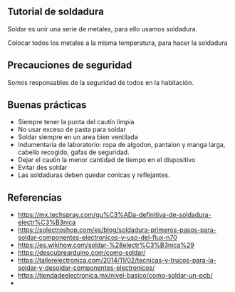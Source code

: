 ## Tutorial de soldadura

Soldar es unir una serie de metales, para ello usamos soldadura. 

Colocar todos los metales a la misma temperatura, para hacer la soldadura

## Precauciones de seguridad

Somos responsables de la seguridad de todos en la habitación.

## Buenas prácticas

- Siempre tener la punta del cautín limpia
- No usar exceso de pasta para soldar
- Soldar siempre en un area bien ventilada
- Indumentaria de laboratorio: ropa de algodon, pantalon y manga larga, cabello recogido, gafas de seguridad.
- Dejar el cautin la menor cantidad de tiempo en el dispositivo
- Evitar des soldar
- Las soldaduras deben quedar conicas y reflejantes.


## Referencias
- https://mx.techspray.com/gu%C3%ADa-definitiva-de-soldadura-electr%C3%B3nica
- https://solectroshop.com/es/blog/soldadura-primeros-pasos-para-soldar-componentes-electronicos-y-uso-del-flux-n70
- https://es.wikihow.com/soldar-%28electr%C3%B3nica%29
- https://descubrearduino.com/como-soldar/
- https://tallerelectronica.com/2014/11/02/tecnicas-y-trucos-para-la-soldar-y-desoldar-componentes-electronicos/
- https://tiendadeelectronica.mx/nivel-basico/como-soldar-un-pcb/
- 